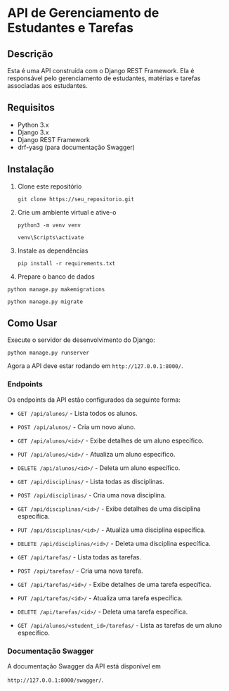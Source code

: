 # API de Gerenciamento de Estudantes e Tarefas

## Descrição

Esta é uma API construída com o Django REST Framework. Ela é responsável pelo gerenciamento de estudantes, matérias e tarefas associadas aos estudantes.

## Requisitos

- Python 3.x
- Django 3.x
- Django REST Framework
- drf-yasg (para documentação Swagger)

## Instalação

1. Clone este repositório

   `git clone https://seu_repositorio.git`

2. Crie um ambiente virtual e ative-o

   `python3 -m venv venv`

   `venv\Scripts\activate`

3. Instale as dependências

   `pip install -r requirements.txt`

4. Prepare o banco de dados

`python manage.py makemigrations`

`python manage.py migrate`

## Como Usar

Execute o servidor de desenvolvimento do Django:

`python manage.py runserver`

Agora a API deve estar rodando em `http://127.0.0.1:8000/`.

### Endpoints

Os endpoints da API estão configurados da seguinte forma:

- `GET /api/alunos/` - Lista todos os alunos.
- `POST /api/alunos/` - Cria um novo aluno.
- `GET /api/alunos/<id>/` - Exibe detalhes de um aluno específico.
- `PUT /api/alunos/<id>/` - Atualiza um aluno específico.
- `DELETE /api/alunos/<id>/` - Deleta um aluno específico.

- `GET /api/disciplinas/` - Lista todas as disciplinas.
- `POST /api/disciplinas/` - Cria uma nova disciplina.
- `GET /api/disciplinas/<id>/` - Exibe detalhes de uma disciplina específica.
- `PUT /api/disciplinas/<id>/` - Atualiza uma disciplina específica.
- `DELETE /api/disciplinas/<id>/` - Deleta uma disciplina específica.

- `GET /api/tarefas/` - Lista todas as tarefas.
- `POST /api/tarefas/` - Cria uma nova tarefa.
- `GET /api/tarefas/<id>/` - Exibe detalhes de uma tarefa específica.
- `PUT /api/tarefas/<id>/` - Atualiza uma tarefa específica.
- `DELETE /api/tarefas/<id>/` - Deleta uma tarefa específica.

- `GET /api/alunos/<student_id>/tarefas/` - Lista as tarefas de um aluno específico.

### Documentação Swagger

A documentação Swagger da API está disponível em

`http://127.0.0.1:8000/swagger/`.
